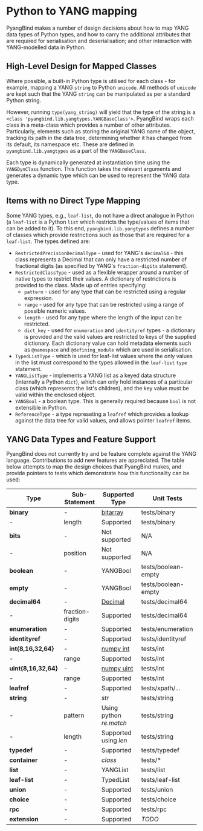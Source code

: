# Python to YANG mapping

PyangBind makes a number of design decisions about how to map YANG data types of Python types, and how to carry the additional attributes that are required for serialisation and deserialisation; and other interaction with YANG-modelled data in Python.

## High-Level Design for Mapped Classes
Where possible, a built-in Python type is utilised for each class - for example, mapping a YANG `string` to Python `unicode`. All methods of `unicode` are kept such that the YANG `string` can be manipulated as per a standard Python string.

However, running `type(yang_string)` will yield that the type of the string is a `<class 'pyangbind.lib.yangtypes.YANGBaseClass'>`. PyangBind wraps each class in a meta-class which provides a number of other attributes. Particularly, elements such as storing the original YANG name of the object, tracking its path in the data tree, determining whether it has changed from its default, its namespace etc. These are defined in `pyangbind.lib.yangtypes` as a part of the `YANGBaseClass`.

Each type is dynamically generated at instantiation time using the `YANGDynClass` function. This function takes the relevant arguments and generates a dynamic type which can be used to represent the YANG data type.

## Items with no Direct Type Mapping

Some YANG types, e.g., `leaf-list`, do not have a direct analogue in Python (a `leaf-list` is a Python `list` which restricts the type/values of items that can be added to it). To this end, `pyangbind.lib.yangtypes` defines a number of classes which provide restrictions such as those that are required for a `leaf-list`. The types defined are:

 - `RestrictedPrecisionDecimalType` - used for YANG's `decimal64` - this class represents a Decimal that can only have a restricted number of fractional digits (as specified by YANG's `fraction-digits` statement).
 - `RestrictedClassType` - used as a flexible wrapper around a number of native types to restrict their values. A dictionary of restrictions is provided to the class. Made up of entries specifying:
   * `pattern` - used for any type that can be restricted using a regular expression.
   * `range`  - used for any type that can be restricted using a range of possible numeric values.
   * `length` - used for any type where the length of the input can be restricted.
   * `dict_key` - used for `enumeration` and `identityref` types - a dictionary is provided and the valid values are restricted to keys of the supplied dictionary. Each dictionary value can hold metadata elements such as `@namespace` and `@defining_module` which are used in serialisation.
 - `TypedListType` - which is used for leaf-list values where the only values in the list must correspond to the types allowed in the `leaf-list` `type` statement.
 - `YANGListType` - implements a YANG list as a keyed data structure (internally a Python `dict`), which can only hold instances of a particular class (which represents the list's children), and the key value must be valid within the enclosed object.
 -  `YANGBool` - a boolean type. This is generally required because `bool` is not extensible in Python.
 - `ReferenceType` - a type represeting a `leafref` which provides a lookup against the data tree for valid values, and allows pointer `leafref` items.

 ## YANG Data Types and Feature Support

PyangBind does not currently try and be feature complete against the YANG language. Contributions to add new features are appreciated. The table below attempts to map the design choices that PyangBind makes, and provide pointers to tests which demonstrate how this functionality can be used:

 **Type**            | **Sub-Statement**   | **Supported Type**      | **Unit Tests**
 --------------------|--------------------|--------------------------|---------------
 **binary**          | -                   | [bitarray](https://github.com/ilanschnell/bitarray)           | tests/binary
 -                   | length              | Supported           | tests/binary
 **bits**            | -                   | Not supported           | N/A
 -                   | position            | Not supported           | N/A
 **boolean**         | -                   | YANGBool                | tests/boolean-empty
 **empty**           | -                   | YANGBool                | tests/boolean-empty
 **decimal64**       | -                   | [Decimal](https://docs.python.org/2/library/decimal.html) | tests/decimal64
 -                   | fraction-digits     | Supported               | tests/decimal64
 **enumeration**     | -                   | Supported               | tests/enumeration
 **identityref**     | -                   | Supported               | tests/identityref
 **int{8,16,32,64}** | -                   | [numpy int](http://docs.scipy.org/doc/numpy/user/basics.types.html) | tests/int
 -                   | range               | Supported               | tests/int
 **uint{8,16,32,64}**| -                   | [numpy uint](http://docs.scipy.org/doc/numpy/user/basics.types.html) | tests/int
 -                   | range               | Supported               | tests/int
 **leafref**         | -                   | Supported               | tests/xpath/...
 **string**          | -                   | *str*                   | tests/string
 -                   | pattern             | Using python *re.match* | tests/string
 -                   | length              | Supported using *len*   | tests/string
 **typedef**         | -                   | Supported               | tests/typedef
 **container**       | -                   | *class*                 | tests/*
 **list**            | -                   | YANGList                | tests/list
 **leaf-list**       | -                   | TypedList               | tests/leaf-list
 **union**           | -                   | Supported               | tests/union
 **choice**          | -                   | Supported               | tests/choice
 **rpc**             | -                   | Supported                  | tests/rpc
 **extension**             | -                   | Supported                  | *TODO*
